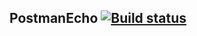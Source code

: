 ## PostmanEcho [![Build status](https://ci.appveyor.com/api/projects/status/vrm6qm15yx1qfybw?svg=true)](https://ci.appveyor.com/project/diananaum/postmanecho)